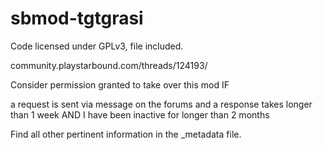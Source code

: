 # sbmod-tgtgrasi

Code licensed under GPLv3, file included.

community.playstarbound.com/threads/124193/

Consider permission granted to take over this mod IF

a request is sent via message on the forums and a response takes longer than 1 week
AND
I have been inactive for longer than 2 months

Find all other pertinent information in the _metadata file.
